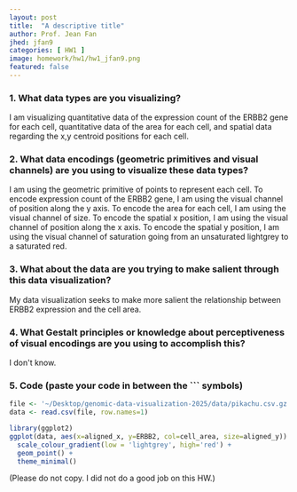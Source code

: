 ```yaml
---
layout: post
title:  "A descriptive title"
author: Prof. Jean Fan
jhed: jfan9
categories: [ HW1 ]
image: homework/hw1/hw1_jfan9.png
featured: false
---
```


### 1. What data types are you visualizing?
I am visualizing quantitative data of the expression count of the ERBB2 gene for each cell, quantitative data of the area for each cell, and spatial data regarding the x,y centroid positions for each cell.

### 2. What data encodings (geometric primitives and visual channels) are you using to visualize these data types?
I am using the geometric primitive of points to represent each cell. To encode expression count of the ERBB2 gene, I am using the visual channel of position along the y axis. To encode the area for each cell, I am using the visual channel of size. To encode the spatial x position, I am using the visual channel of position along the x axis. To encode the spatial y position, I am using the visual channel of saturation going from an unsaturated lightgrey to a saturated red.

### 3. What about the data are you trying to make salient through this data visualization? 
My data visualization seeks to make more salient the relationship between ERBB2 expression and the cell area. 

### 4. What Gestalt principles or knowledge about perceptiveness of visual encodings are you using to accomplish this?
I don't know. 

### 5. Code (paste your code in between the ``` symbols)

```r
file <- '~/Desktop/genomic-data-visualization-2025/data/pikachu.csv.gz'
data <- read.csv(file, row.names=1)

library(ggplot2)
ggplot(data, aes(x=aligned_x, y=ERBB2, col=cell_area, size=aligned_y)) + 
  scale_colour_gradient(low = 'lightgrey', high='red') + 
  geom_point() +
  theme_minimal() 
```

(Please do not copy. I did not do a good job on this HW.)
